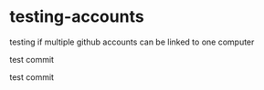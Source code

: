 # testing-accounts
testing if multiple github accounts can be linked to one computer

test commit

test commit